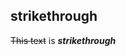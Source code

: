 <!-- Date 07-06-2021 -->

<!--* strikethrough -->
<!--* strikethrough -->

## strikethrough

~~This text~~ is **_strikethrough_**
